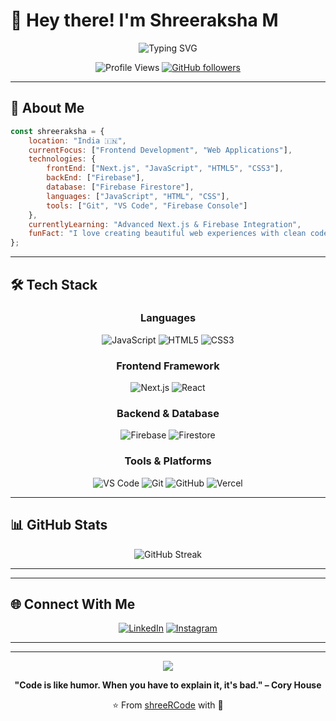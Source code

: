 # 💫 Hey there! I'm Shreeraksha M

<div align="center">
  <img src="https://readme-typing-svg.herokuapp.com?font=Fira+Code&weight=600&size=28&pause=1000&color=00D9FF&center=true&vCenter=true&random=false&width=600&lines=Frontend+Developer;Next.js+Enthusiast;Firebase+Explorer;Web+Creator" alt="Typing SVG" />
</div>

<div align="center">
  
  ![Profile Views](https://komarev.com/ghpvc/?username=shreeRCode&color=blueviolet&style=flat-square&label=Profile+Views)
  [![GitHub followers](https://img.shields.io/github/followers/shreeRCode?style=social)](https://github.com/shreeRCode)
  
</div>

---

## 🚀 About Me

```javascript
const shreeraksha = {
    location: "India 🇮🇳",
    currentFocus: ["Frontend Development", "Web Applications"],
    technologies: {
        frontEnd: ["Next.js", "JavaScript", "HTML5", "CSS3"],
        backEnd: ["Firebase"],
        database: ["Firebase Firestore"],
        languages: ["JavaScript", "HTML", "CSS"],
        tools: ["Git", "VS Code", "Firebase Console"]
    },
    currentlyLearning: "Advanced Next.js & Firebase Integration",
    funFact: "I love creating beautiful web experiences with clean code! ✨"
};
```

---

## 🛠️ Tech Stack

<div align="center">

### Languages
![JavaScript](https://img.shields.io/badge/JavaScript-F7DF1E?style=for-the-badge&logo=javascript&logoColor=black)
![HTML5](https://img.shields.io/badge/HTML5-E34F26?style=for-the-badge&logo=html5&logoColor=white)
![CSS3](https://img.shields.io/badge/CSS3-1572B6?style=for-the-badge&logo=css3&logoColor=white)

### Frontend Framework
![Next.js](https://img.shields.io/badge/Next.js-000000?style=for-the-badge&logo=next.js&logoColor=white)
![React](https://img.shields.io/badge/React-20232A?style=for-the-badge&logo=react&logoColor=61DAFB)

### Backend & Database
![Firebase](https://img.shields.io/badge/Firebase-039BE5?style=for-the-badge&logo=firebase&logoColor=white)
![Firestore](https://img.shields.io/badge/Firestore-FFA000?style=for-the-badge&logo=firebase&logoColor=white)

### Tools & Platforms
![VS Code](https://img.shields.io/badge/VS_Code-0078D4?style=for-the-badge&logo=visual%20studio%20code&logoColor=white)
![Git](https://img.shields.io/badge/Git-F05032?style=for-the-badge&logo=git&logoColor=white)
![GitHub](https://img.shields.io/badge/GitHub-100000?style=for-the-badge&logo=github&logoColor=white)
![Vercel](https://img.shields.io/badge/Vercel-000000?style=for-the-badge&logo=vercel&logoColor=white)

</div>

---

## 📊 GitHub Stats



<div align="center">
  <img src="https://github-readme-streak-stats.herokuapp.com/?user=shreeRCode&theme=tokyonight" alt="GitHub Streak" />
</div>

---


---

## 🌐 Connect With Me

<div align="center">

[![LinkedIn](https://img.shields.io/badge/LinkedIn-0077B5?style=for-the-badge&logo=linkedin&logoColor=white)](https://www.linkedin.com/in/shreeraksha-m-4ab1b8295)
[![Instagram](https://img.shields.io/badge/Instagram-E4405F?style=for-the-badge&logo=instagram&logoColor=white)](https://www.instagram.com/shreeraksham2)
</div>

---


---

<div align="center">
  <img src="https://capsule-render.vercel.app/api?type=waving&color=gradient&height=100&section=footer"/>
</div>

<div align="center">
  
  **"Code is like humor. When you have to explain it, it's bad." – Cory House**
  
  ⭐ From [shreeRCode](https://github.com/shreeRCode) with 💜
  
</div>
